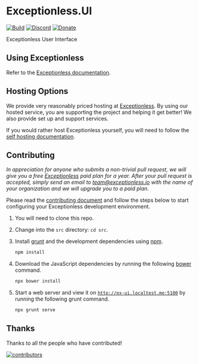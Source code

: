 # Exceptionless.UI

[![Build](https://github.com/exceptionless/Exceptionless.UI/workflows/Build/badge.svg)](https://github.com/exceptionless/Exceptionless.UI/actions)
[![Discord](https://img.shields.io/discord/715744504891703319)](https://discord.gg/6HxgFCx)
[![Donate](https://img.shields.io/badge/donorbox-donate-blue.svg)](https://donorbox.org/exceptionless?recurring=true)

Exceptionless User Interface

## Using Exceptionless

Refer to the [Exceptionless documentation](https://exceptionless.com/docs/getting-started/).

## Hosting Options

We provide very reasonably priced hosting at [Exceptionless](https://exceptionless.com). By using our hosted service, you are supporting the project and helping it get better! We also provide set up and support services.

If you would rather host Exceptionless yourself, you will need to follow the [self hosting documentation](https://exceptionless.com/docs/self-hosting/).

## Contributing

_In appreciation for anyone who submits a non-trivial pull request, we will give you a free [Exceptionless](https://exceptionless.io) paid plan for a year. After your pull request is accepted, simply send an email to team@exceptionless.io with the name of your organization and we will upgrade you to a paid plan._

Please read the [contributing document](https://github.com/exceptionless/Exceptionless/blob/master/CONTRIBUTING.md) and follow the steps below to start configuring your Exceptionless development environment.

1. You will need to clone this repo.
2. Change into the `src` directory: `cd src`.
3. Install [grunt](https://gruntjs.com/) and the development dependencies using [npm](https://www.npmjs.com/).

   ```javascript
   npm install
   ```

4. Download the JavaScript dependencies by running the following [bower](https://bower.io/) command.

   ```javascript
   npx bower install
   ```

5. Start a web server and view it on [`http://ex-ui.localtest.me:5100`](http://ex-ui.localtest.me:5100) by running the following grunt command.

   ```javascript
   npx grunt serve
   ```

## Thanks

Thanks to all the people who have contributed!

[![contributors](https://contributors-img.web.app/image?repo=exceptionless/exceptionless.ui)](https://github.com/exceptionless/exceptionless.ui/graphs/contributors)

